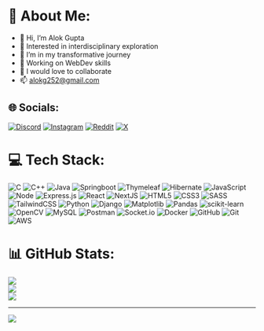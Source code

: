 # 💫 About Me:
- 👋 Hi, I’m Alok Gupta
- 👀 Interested in interdisciplinary exploration
- 🌱 I’m in my transformative journey
- 🔭 Working on WebDev skills
- 💞️ I would love to collaborate
- 📫 alokg252@gmail.com


## 🌐 Socials:
[![Discord](https://img.shields.io/badge/Discord-%237289DA.svg?logo=discord&logoColor=white)](https://discord.gg/.alokg252) [![Instagram](https://img.shields.io/badge/Instagram-%23E4405F.svg?logo=Instagram&logoColor=white)](https://instagram.com/alokg252) [![Reddit](https://img.shields.io/badge/Reddit-%23FF4500.svg?logo=Reddit&logoColor=white)](https://reddit.com/user/u/Alokg252) [![X](https://img.shields.io/badge/X-black.svg?logo=X&logoColor=white)](https://x.com/@AlokGup66030746) 

# 💻 Tech Stack:
![C](https://img.shields.io/badge/c-%2300599C.svg?style=for-the-badge&logo=c&logoColor=white) 
![C++](https://img.shields.io/badge/c++-%2300599C.svg?style=for-the-badge&logo=c%2B%2B&logoColor=white) 
![Java](https://img.shields.io/badge/java-%23ED8B00.svg?style=for-the-badge&logo=openjdk&logoColor=white) 
![Springboot](https://img.shields.io/badge/springboot-%234DA31F.svg?style=for-the-badge&logo=springboot&logoColor=white) 
![Thymeleaf](https://img.shields.io/badge/Thymeleaf-%23005C0F.svg?style=for-the-badge&logo=Thymeleaf&logoColor=white) 
![Hibernate](https://img.shields.io/badge/hibernate-%23343434.svg?style=for-the-badge&logo=hibernate&logoColor=%23bbbb77)
![JavaScript](https://img.shields.io/badge/javascript-%23323330.svg?style=for-the-badge&logo=javascript&logoColor=%23F7DF1E) 
![Node](https://img.shields.io/badge/node.js-%23343434.svg?style=for-the-badge&logo=node.js&logoColor=green)
![Express.js](https://img.shields.io/badge/express.js-%23ffffa7.svg?style=for-the-badge&logo=express&logoColor=%23222222) 
![React](https://img.shields.io/badge/React-%2361DBFB.svg?style=for-the-badge&logo=react&logoColor=%23333333) 
![NextJS](https://img.shields.io/badge/Next.JS-%23333333.svg?style=for-the-badge&logo=next.js&logoColor=white) 
![HTML5](https://img.shields.io/badge/html5-%23E34F26.svg?style=for-the-badge&logo=html5&logoColor=white) 
![CSS3](https://img.shields.io/badge/css3-%231572B6.svg?style=for-the-badge&logo=css3&logoColor=white) 
![SASS](https://img.shields.io/badge/SASS-%23343434.svg?style=for-the-badge&logo=sass&logoColor=%23CD6799)
![TailwindCSS](https://img.shields.io/badge/tailwindcss-%23555555.svg?style=for-the-badge&logo=tailwindcss&logoColor=%2361DBFB)
![Python](https://img.shields.io/badge/python-3670A0?style=for-the-badge&logo=python&logoColor=ffdd54) 
![Django](https://img.shields.io/badge/django-%23092E20.svg?style=for-the-badge&logo=django&logoColor=white) 
![Matplotlib](https://img.shields.io/badge/Matplotlib-%23ffffff.svg?style=for-the-badge&logo=Matplotlib&logoColor=black) 
![Pandas](https://img.shields.io/badge/pandas-%23150458.svg?style=for-the-badge&logo=pandas&logoColor=white) 
![scikit-learn](https://img.shields.io/badge/scikit--learn-%23F7931E.svg?style=for-the-badge&logo=scikit-learn&logoColor=white) 
![OpenCV](https://img.shields.io/badge/opencv-%23white.svg?style=for-the-badge&logo=opencv&logoColor=white) 
![MySQL](https://img.shields.io/badge/mysql-4479A1.svg?style=for-the-badge&logo=mysql&logoColor=white) 
![Postman](https://img.shields.io/badge/postman-orange.svg?style=for-the-badge&logo=postman&logoColor=white) 
![Socket.io](https://img.shields.io/badge/Socket.io-black?style=for-the-badge&logo=socket.io&badgeColor=010101) 
![Docker](https://img.shields.io/badge/docker-%233399ff.svg?style=for-the-badge&logo=docker&logoColor=white) 
![GitHub](https://img.shields.io/badge/github-%23121011.svg?style=for-the-badge&logo=github&logoColor=white) 
![Git](https://img.shields.io/badge/git-%23F05033.svg?style=for-the-badge&logo=git&logoColor=white)
![AWS](https://img.shields.io/badge/AWS-%23343434.svg?style=for-the-badge&logo=amazonwebservices&logoColor=%23FF9900)
# 📊 GitHub Stats:
![](https://github-readme-stats.vercel.app/api?username=Alokg252&theme=algolia&hide_border=true&include_all_commits=false&count_private=false)<br/>
![](https://github-readme-streak-stats.herokuapp.com/?user=Alokg252&theme=algolia&hide_border=true)<br/>
![](https://github-readme-stats.vercel.app/api/top-langs/?username=Alokg252&theme=algolia&hide_border=true&include_all_commits=false&count_private=false&layout=compact)

---
[![](https://visitcount.itsvg.in/api?id=Alokg252&icon=0&color=0)](https://visitcount.itsvg.in)

<!-- Proudly created with GPRM ( https://gprm.itsvg.in ) -->
